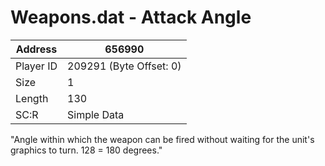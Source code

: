 
#  Weapons.dat - Attack Angle
Address   | 656990
----------|-------------
Player ID | 209291 (Byte Offset: 0)
Size 	  | 1
Length 	  | 130
SC:R      | Simple Data

"Angle within which the weapon can be fired without waiting for the unit's graphics to turn. 128 = 180 degrees."
